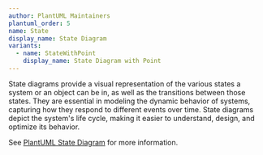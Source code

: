 ```yaml
---
author: PlantUML Maintainers
plantuml_order: 5
name: State
display_name: State Diagram
variants:
  - name: StateWithPoint
    display_name: State Diagram with Point
---
```


State diagrams provide a visual representation of the various states a system or an object can be in,
as well as the transitions between those states.
They are essential in modeling the dynamic behavior of systems,
capturing how they respond to different events over time.
State diagrams depict the system's life cycle, making it easier to understand, design, and optimize its behavior.

See [PlantUML State Diagram](https://plantuml.com/en/state-diagram) for more information.
